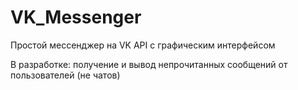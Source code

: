 # VK_Messenger
Простой мессенджер на VK API c графическим интерфейсом

В разработке: получение и вывод непрочитанных сообщений от пользователей (не чатов)
